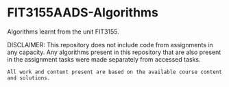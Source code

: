 # FIT3155AADS-Algorithms
Algorithms learnt from the unit FIT3155.

DISCLAIMER: This repository does not include code from assignments in any capacity. 
    Any algorithms present in this repository that are also present in the assignment
    tasks were made separately from accessed tasks.

    All work and content present are based on the available course content and solutions.
